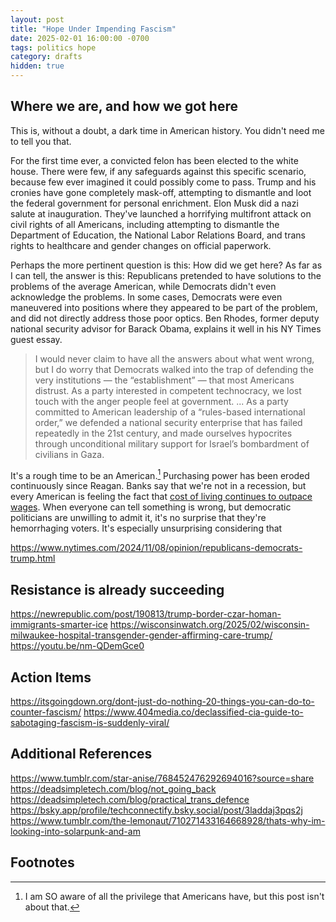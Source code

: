 ```yaml
---
layout: post
title: "Hope Under Impending Fascism"
date: 2025-02-01 16:00:00 -0700
tags: politics hope
category: drafts
hidden: true
--- 
```

<!-- Consider alternate title: "Where do we go from here?" -->

## Where we are, and how we got here
This is, without a doubt, a dark time in American history. 
You didn't need me to tell you that. 

<!-- Consider deleting summary section on what's been happening -->
For the first time ever, a convicted felon has been elected to the white house.
There were few, if any safeguards against this specific scenario, because few 
ever imagined it could possibly come to pass.
Trump and his cronies have gone completely mask-off, attempting to dismantle
and loot the federal government for personal enrichment.
Elon Musk did a nazi salute at inauguration.
They've launched a horrifying multifront attack on civil rights of all Americans, 
including attempting to dismantle the Department of Education, the National
Labor Relations Board, and trans rights to healthcare and gender changes on
official paperwork.

Perhaps the more pertinent question is this: How did we get here?
As far as I can tell, the answer is this: Republicans pretended to have solutions
to the problems of the average American, while Democrats didn't even acknowledge
the problems. In some cases, Democrats were even maneuvered into positions where
they appeared to be part of the problem, and did not directly address those
poor optics. Ben Rhodes, former deputy national security advisor for Barack
Obama, explains it well in his NY Times guest essay.

>  I would never claim to have all the answers about what went wrong, but I do worry that Democrats walked into the trap of defending the very institutions — the “establishment” — that most Americans distrust. As a party interested in competent technocracy, we lost touch with the anger people feel at government. ...
> As a party committed to American leadership of a “rules-based international order,” we defended a national security enterprise that has failed repeatedly in the 21st century, and made ourselves hypocrites through unconditional military support for Israel’s bombardment of civilians in Gaza.

It's a rough time to be an American.[^1] Purchasing power has been eroded continuously
since Reagan. Banks say that we're not in a recession, but every American is feeling
the fact that 
[cost of living continues to outpace wages](https://www.cbsnews.com/news/cost-of-living-income-quality-of-life/). 
When everyone can tell something
is wrong, but democratic politicians are unwilling to admit it, it's no surprise that
they're hemorrhaging voters. It's especially unsurprising considering that 

https://www.nytimes.com/2024/11/08/opinion/republicans-democrats-trump.html

## Resistance is already succeeding
https://newrepublic.com/post/190813/trump-border-czar-homan-immigrants-smarter-ice
https://wisconsinwatch.org/2025/02/wisconsin-milwaukee-hospital-transgender-gender-affirming-care-trump/
https://youtu.be/nm-QDemGce0

## Action Items
https://itsgoingdown.org/dont-just-do-nothing-20-things-you-can-do-to-counter-fascism/
https://www.404media.co/declassified-cia-guide-to-sabotaging-fascism-is-suddenly-viral/

## Additional References 
https://www.tumblr.com/star-anise/768452476292694016?source=share
https://deadsimpletech.com/blog/not_going_back
https://deadsimpletech.com/blog/practical_trans_defence
https://bsky.app/profile/techconnectify.bsky.social/post/3laddaj3pqs2j
https://www.tumblr.com/the-lemonaut/710271433164668928/thats-why-im-looking-into-solarpunk-and-am

## Footnotes
[^1]: I am SO aware of all the privilege that Americans have, but this post isn't about that.
